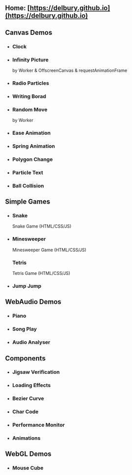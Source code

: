 Home: [https://delbury.github.io](https://delbury.github.io)
------------------------
## **Canvas Demos**
+ ### Clock
+ ### Infinity Picture
  by Worker & OffscreenCanvas & requestAnimationFrame
+ ### Radio Particles
+ ### Writing Borad
+ ### Random Move
  by Worker
+ ### Ease Animation
+ ### Spring Animation
+ ### Polygon Change
+ ### Particle Text
+ ### Ball Collision

## **Simple Games**
+ ### Snake
  Snake Game (HTML/CSS/JS)
+ ### Minesweeper
  Minesweeper Game (HTML/CSS/JS)
  ### Tetris
  Tetris Game (HTML/CSS/JS)
+ ### Jump Jump

## **WebAudio Demos**
+ ### Piano
+ ### Song Play
+ ### Audio Analyser

## **Components**
+ ### Jigsaw Verification
+ ### Loading Effects
+ ### Bezier Curve
+ ### Char Code
+ ### Performance Monitor
+ ### Animations

## **WebGL Demos**
+ ### Mouse Cube
